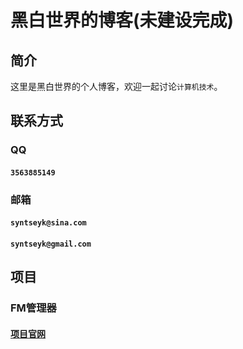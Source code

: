 # 黑白世界的博客(未建设完成)
## 简介
这里是黑白世界的个人博客，欢迎一起讨论`计算机技术`。
## 联系方式
### QQ
#### `3563885149`
### 邮箱
#### `syntseyk@sina.com`
#### `syntseyk@gmail.com`
## 项目
### FM管理器
#### [项目官网](https://freedom-fm.github.io)
